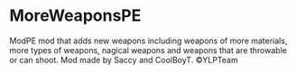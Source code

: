 # MoreWeaponsPE
ModPE mod that adds new weapons including weapons of more materials, more types of weapons, nagical weapons and weapons that are throwable or can shoot. Mod made by Saccy and CoolBoyT. ©YLPTeam
